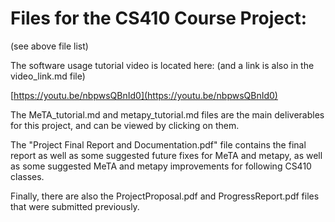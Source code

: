 # Files for the CS410 Course Project:

(see above file list)

The software usage tutorial video is located here: (and a link is also in the video_link.md file)

[https://youtu.be/nbpwsQBnId0](https://youtu.be/nbpwsQBnId0)

The MeTA_tutorial.md and metapy_tutorial.md files are the main deliverables for this project, and can be viewed by clicking on them.

The "Project Final Report and Documentation.pdf" file contains the final report as well as some suggested future fixes for MeTA and metapy, as well as some suggested MeTA and metapy improvements for following CS410 classes.

Finally, there are also the ProjectProposal.pdf and ProgressReport.pdf files that were submitted previously.


